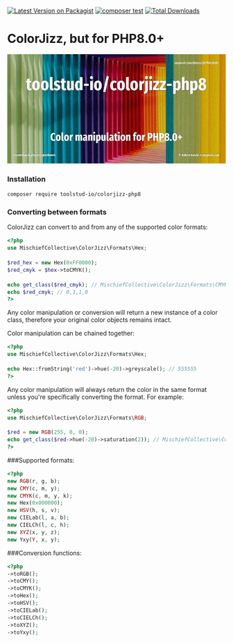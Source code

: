[![Latest Version on Packagist](https://img.shields.io/packagist/v/toolstud-io/colorjizz-php8.svg?style=flat-square)](https://packagist.org/packages/toolstud-io/ColorJizz-PHP8)
[![composer test](https://github.com/toolstud-io/ColorJizz-PHP8/actions/workflows/php.yml/badge.svg)](https://github.com/toolstud-io/ColorJizz-PHP8/actions/workflows/php.yml)
[![Total Downloads](https://img.shields.io/packagist/dt/toolstud-io/ColorJizz-PHP8.svg?style=flat-square)](https://packagist.org/packages/toolstud-io/ColorJizz-PHP8)

# ColorJizz, but for PHP8.0+

![](assets/unsplash.color.jpg)

### Installation

```bash
composer require toolstud-io/colorjizz-php8
```

### Converting between formats

ColorJizz can convert to and from any of the supported color formats:

```php
<?php
use MischiefCollective\ColorJizz\Formats\Hex;

$red_hex = new Hex(0xFF0000);
$red_cmyk = $hex->toCMYK();

echo get_class($red_cmyk); // MischiefCollective\ColorJizz\Formats\CMYK
echo $red_cmyk; // 0,1,1,0
?>
```

Any color manipulation or conversion will return a new instance of a color class, therefore your original color objects remains intact.

Color manipulation can be chained together:

```php
<?php
use MischiefCollective\ColorJizz\Formats\Hex;

echo Hex::fromString('red')->hue(-20)->greyscale(); // 555555
?>
```

Any color manipulation will always return the color in the same format unless you're specifically converting the format. For example:

```php
<?php
use MischiefCollective\ColorJizz\Formats\RGB;

$red = new RGB(255, 0, 0);
echo get_class($red->hue(-20)->saturation(2)); // MischiefCollective\ColorJizz\Formats\RGB
?>
```

###Supported formats:

```php
<?php
new RGB(r, g, b);
new CMY(c, m, y);
new CMYK(c, m, y, k);
new Hex(0x000000);
new HSV(h, s, v);
new CIELab(l, a, b);
new CIELCh(l, c, h);
new XYZ(x, y, z);
new Yxy(Y, x, y);
```

###Conversion functions:

```php
<?php
->toRGB();
->toCMY();
->toCMYK();
->toHex();
->toHSV();
->toCIELab();
->toCIELCh();
->toXYZ();
->toYxy();
```


